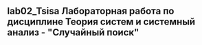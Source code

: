 ## lab02_Tsisa Лабораторная работа по дисциплине Теория систем и системный анализ - "Случайный поиск"
